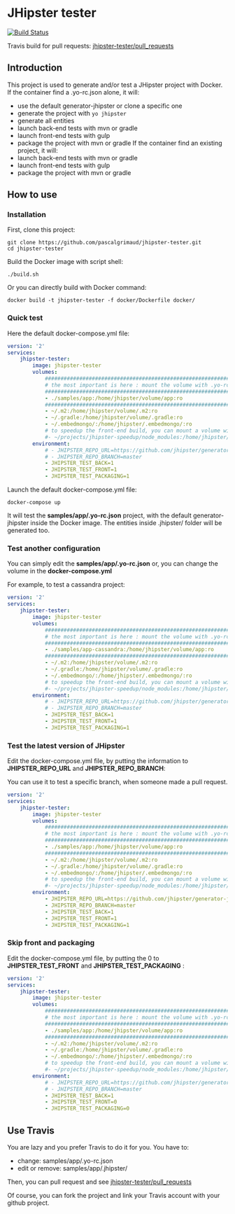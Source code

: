 # JHipster tester

[![Build Status][travis-image]][travis-url]

Travis build for pull requests: [jhipster-tester/pull_requests](https://travis-ci.org/pascalgrimaud/jhipster-tester/pull_requests)

## Introduction

This project is used to generate and/or test a JHipster project with Docker.
If the container find a .yo-rc.json alone, it will:
- use the default generator-jhipster or clone a specific one
- generate the project with `yo jhipster`
- generate all entities
- launch back-end tests with mvn or gradle
- launch front-end tests with gulp
- package the project with mvn or gradle
If the container find an existing project, it will:
- launch back-end tests with mvn or gradle
- launch front-end tests with gulp
- package the project with mvn or gradle

## How to use

### Installation

First, clone this project:

```
git clone https://github.com/pascalgrimaud/jhipster-tester.git
cd jhipster-tester
```

Build the Docker image with script shell:

```
./build.sh
```

Or you can directly build with Docker command:

```
docker build -t jhipster-tester -f docker/Dockerfile docker/
```

### Quick test

Here the default docker-compose.yml file:

```yaml
version: '2'
services:
    jhipster-tester:
        image: jhipster-tester
        volumes:
            ####################################################################
            # the most important is here : mount the volume with .yo-rc.json   #
            ####################################################################
            - ./samples/app:/home/jhipster/volume/app:ro
            ####################################################################
            - ~/.m2:/home/jhipster/volume/.m2:ro
            - ~/.gradle:/home/jhipster/volume/.gradle:ro
            - ~/.embedmongo/:/home/jhipster/.embedmongo/:ro
            # to speedup the front-end build, you can mount a volume with node_modules node4, npm3
            #- ~/projects/jhipster-speedup/node_modules:/home/jhipster/volume/node_modules:ro
        environment:
            # - JHIPSTER_REPO_URL=https://github.com/jhipster/generator-jhipster.git
            # - JHIPSTER_REPO_BRANCH=master
            - JHIPSTER_TEST_BACK=1
            - JHIPSTER_TEST_FRONT=1
            - JHIPSTER_TEST_PACKAGING=1

```

Launch the default docker-compose.yml file:

```
docker-compose up
```

It will test the **samples/app/.yo-rc.json** project, with the default generator-jhipster
inside the Docker image. The entities inside .jhipster/ folder will be generated too.

### Test another configuration

You can simply edit the **samples/app/.yo-rc.json** or, you can change the volume in the **docker-compose.yml**

For example, to test a cassandra project:

```yaml
version: '2'
services:
    jhipster-tester:
        image: jhipster-tester
        volumes:
            ####################################################################
            # the most important is here : mount the volume with .yo-rc.json   #
            ####################################################################
            - ./samples/app-cassandra:/home/jhipster/volume/app:ro
            ####################################################################
            - ~/.m2:/home/jhipster/volume/.m2:ro
            - ~/.gradle:/home/jhipster/volume/.gradle:ro
            - ~/.embedmongo/:/home/jhipster/.embedmongo/:ro
            # to speedup the front-end build, you can mount a volume with node_modules node4, npm3
            #- ~/projects/jhipster-speedup/node_modules:/home/jhipster/volume/node_modules:ro
        environment:
            # - JHIPSTER_REPO_URL=https://github.com/jhipster/generator-jhipster.git
            # - JHIPSTER_REPO_BRANCH=master
            - JHIPSTER_TEST_BACK=1
            - JHIPSTER_TEST_FRONT=1
            - JHIPSTER_TEST_PACKAGING=1
```

### Test the latest version of JHipster

Edit the docker-compose.yml file, by putting the information to
**JHIPSTER_REPO_URL** and **JHIPSTER_REPO_BRANCH**:

You can use it to test a specific branch, when someone made a pull request.

```yaml
version: '2'
services:
    jhipster-tester:
        image: jhipster-tester
        volumes:
            ####################################################################
            # the most important is here : mount the volume with .yo-rc.json   #
            ####################################################################
            - ./samples/app:/home/jhipster/volume/app:ro
            ####################################################################
            - ~/.m2:/home/jhipster/volume/.m2:ro
            - ~/.gradle:/home/jhipster/volume/.gradle:ro
            - ~/.embedmongo/:/home/jhipster/.embedmongo/:ro
            # to speedup the front-end build, you can mount a volume with node_modules node4, npm3
            #- ~/projects/jhipster-speedup/node_modules:/home/jhipster/volume/node_modules:ro
        environment:
            - JHIPSTER_REPO_URL=https://github.com/jhipster/generator-jhipster.git
            - JHIPSTER_REPO_BRANCH=master
            - JHIPSTER_TEST_BACK=1
            - JHIPSTER_TEST_FRONT=1
            - JHIPSTER_TEST_PACKAGING=1
```

### Skip front and packaging

Edit the docker-compose.yml file, by putting the 0 to
**JHIPSTER_TEST_FRONT** and **JHIPSTER_TEST_PACKAGING** :

```yaml
version: '2'
services:
    jhipster-tester:
        image: jhipster-tester
        volumes:
            ####################################################################
            # the most important is here : mount the volume with .yo-rc.json   #
            ####################################################################
            - ./samples/app:/home/jhipster/volume/app:ro
            ####################################################################
            - ~/.m2:/home/jhipster/volume/.m2:ro
            - ~/.gradle:/home/jhipster/volume/.gradle:ro
            - ~/.embedmongo/:/home/jhipster/.embedmongo/:ro
            # to speedup the front-end build, you can mount a volume with node_modules node4, npm3
            #- ~/projects/jhipster-speedup/node_modules:/home/jhipster/volume/node_modules:ro
        environment:
            # - JHIPSTER_REPO_URL=https://github.com/jhipster/generator-jhipster.git
            # - JHIPSTER_REPO_BRANCH=master
            - JHIPSTER_TEST_BACK=1
            - JHIPSTER_TEST_FRONT=0
            - JHIPSTER_TEST_PACKAGING=0
```

## Use Travis

You are lazy and you prefer Travis to do it for you. You have to:
- change: samples/app/.yo-rc.json
- edit or remove: samples/app/.jhipster/

Then, you can pull request and see [jhipster-tester/pull_requests](https://travis-ci.org/pascalgrimaud/jhipster-tester/pull_requests)

Of course, you can fork the project and link your Travis account with your github project.

[travis-image]: https://travis-ci.org/pascalgrimaud/jhipster-tester.svg?branch=master
[travis-url]: https://travis-ci.org/pascalgrimaud/jhipster-tester
